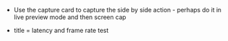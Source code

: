* Use the capture card to capture the side by side action - perhaps do it in live preview mode and then screen cap

* title = latency and frame rate test
